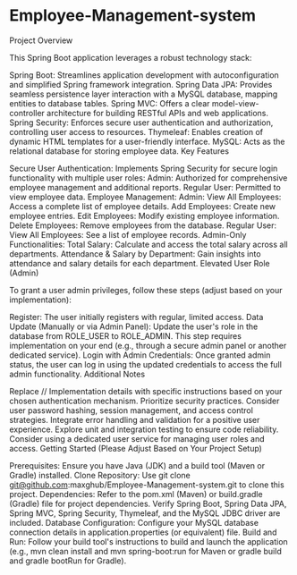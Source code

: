 # Employee-Management-system


Project Overview

This Spring Boot application leverages a robust technology stack:

Spring Boot: Streamlines application development with autoconfiguration and simplified Spring framework integration.
Spring Data JPA: Provides seamless persistence layer interaction with a MySQL database, mapping entities to database tables.
Spring MVC: Offers a clear model-view-controller architecture for building RESTful APIs and web applications.
Spring Security: Enforces secure user authentication and authorization, controlling user access to resources.
Thymeleaf: Enables creation of dynamic HTML templates for a user-friendly interface.
MySQL: Acts as the relational database for storing employee data.
Key Features

Secure User Authentication: Implements Spring Security for secure login functionality with multiple user roles:
Admin: Authorized for comprehensive employee management and additional reports.
Regular User: Permitted to view employee data.
Employee Management:
Admin:
View All Employees: Access a complete list of employee details.
Add Employees: Create new employee entries.
Edit Employees: Modify existing employee information.
Delete Employees: Remove employees from the database.
Regular User:
View All Employees: See a list of employee records.
Admin-Only Functionalities:
Total Salary: Calculate and access the total salary across all departments.
Attendance & Salary by Department: Gain insights into attendance and salary details for each department.
Elevated User Role (Admin)

To grant a user admin privileges, follow these steps (adjust based on your implementation):

Register: The user initially registers with regular, limited access.
Data Update (Manually or via Admin Panel): Update the user's role in the database from ROLE_USER to ROLE_ADMIN. This step requires implementation on your end (e.g., through a secure admin panel or another dedicated service).
Login with Admin Credentials: Once granted admin status, the user can log in using the updated credentials to access the full admin functionality.
Additional Notes

Replace // Implementation details with specific instructions based on your chosen authentication mechanism.
Prioritize security practices. Consider user password hashing, session management, and access control strategies.
Integrate error handling and validation for a positive user experience.
Explore unit and integration testing to ensure code reliability.
Consider using a dedicated user service for managing user roles and access.
Getting Started (Please Adjust Based on Your Project Setup)

Prerequisites: Ensure you have Java (JDK) and a build tool (Maven or Gradle) installed.
Clone Repository: Use git clone git@github.com:maxghub/Employee-Management-system.git to clone this project.
Dependencies: Refer to the pom.xml (Maven) or build.gradle (Gradle) file for project dependencies. Verify Spring Boot, Spring Data JPA, Spring MVC, Spring Security, Thymeleaf, and the MySQL JDBC driver are included.
Database Configuration: Configure your MySQL database connection details in application.properties (or equivalent) file.
Build and Run: Follow your build tool's instructions to build and launch the application (e.g., mvn clean install and mvn spring-boot:run for Maven or gradle build and gradle bootRun for Gradle).

